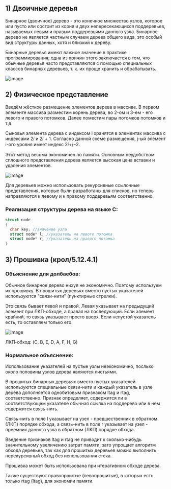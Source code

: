 ## 1) Двоичные деревья

Бинарное (двоичное) дерево - это конечное множество узлов, которое или пусто или состоит из корня и двух непересекающихся поддеревьев, называемых левым и правым поддеревьями данного узла. Бинарное дерево не является частным случаем дерева общего вида, это особый вид структуры данных, хотя и близкий к дереву.

Бинарные деревья имеют важное значение в практике программирования; одна из причин этого заключается в том, что обычные деревья часто представляются с помощью специальных классов бинарных деревьев, т. к. их проще хранить и обрабатывать.

![image](https://user-images.githubusercontent.com/55214180/172027471-7e5c2472-19f5-41e4-85e2-225512781ebb.png)


## 2) Физическое представление

Введём жёсткое размещение элементов дерева в массиве. В первом элементе массива разместим корень дерева, во 2-ом и 3-ем -
его левого и правого потомков. Далее поместим пары потомков потомков и т.д.

Сыновья элемента дерева с индексом i хранятся в элементах массива с индексами 2𝑖 и 2𝑖 + 1. Согласно данной схеме размещения,
j-ый элемент i-ого уровня имеет индекс 2𝑖+𝑗−2.

Этот метод весьма экономичен по памяти. Основным неудобством сплошного представления дерева является высокая цена вставки
и удаления элементов.

![image](https://user-images.githubusercontent.com/55214180/172027887-3e11aef1-fe55-44d7-b57e-23246ee72bed.png)


Для деревьев можно использовать рекурсивные ссылочные представления, которые были разработаны для списков, но теперь
направляются к левому и к правому поддеревьям соответственно.

### Реализация структуры дерева на языке C:
```c
struct node
{
  char key; //значение узла
  struct node* l; //указатель на левого потомка
  struct node* r; //указатель на правого потомка
}
```

## 3) Прошивка (крол/5.12.4.1)

### Объяснение для долбаебов:
Обычное бинарное дерево нихуя не экономично. Поэтому используем их прошивку.
В прошитых деревьях вместо пустых указателей используются "связи-нити" (пунктирные стрелки).

Это связь бывает левой и правой.
Левая указывает на предыдущий элемент при ЛКП-обходе, а правая на последующий.
Если элемент крайний, то связь указывает просто вверх.
Если непустой указатель есть, то оставляем только его.

![image](https://user-images.githubusercontent.com/55214180/172028794-e27d10ce-c04e-420d-b459-e8deb192a14c.png)

ЛКП-обход: (C, B, E, D, A, F, H, G)

### Нормальное объяснение:
Использование указателей на пустые узлы неэкономично, послько около половины узлов дерева являются листьями.

В прошитых бинарных деревьях вместо пустых указателей используются специальные связи-нити и каждый указатель в узле дерева
дополняется однобитовым признаком ltag и rtag, соответственно. Признак определяет, содержится ли в соответствующем указателе
обычная ссылка на поддерево или в нем содержится связь-нить.

Связь-нить в поле l указывает на узел - предшественник в обратном (ЛКП) порядке обхода, а связь-нить в поле r указывает на
узел - преемник данного узла в обратном (ЛКП) порядке обхода.

Введение признаков ltag и rtag не приводит к сколько-нибудь значительному увеличению затрат памяти, зато упрощает алгоритм
обхода деревьев, так как для прошитых деревьев можно выполнить нерекурсивный обход без использования стека.

Прошивка может быть использована при итеративном обходе дерева.

Также существуют правопршитые (левопрошитые), в которых есть только rtag (ltag), для экономии памяти.

